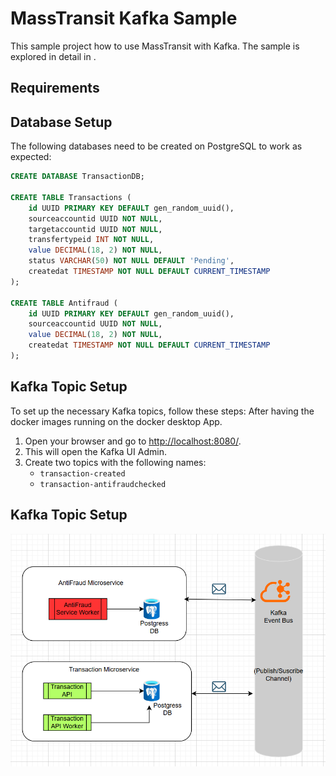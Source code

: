 # MassTransit Kafka Sample

This sample project how to use MassTransit with Kafka. The sample is explored in detail in .

## Requirements

## Database Setup

The following databases need to be created on PostgreSQL to work as expected:

```sql
CREATE DATABASE TransactionDB;

CREATE TABLE Transactions (
    id UUID PRIMARY KEY DEFAULT gen_random_uuid(),
    sourceaccountid UUID NOT NULL,
    targetaccountid UUID NOT NULL,
    transfertypeid INT NOT NULL,
    value DECIMAL(18, 2) NOT NULL,
    status VARCHAR(50) NOT NULL DEFAULT 'Pending',
    createdat TIMESTAMP NOT NULL DEFAULT CURRENT_TIMESTAMP
);

CREATE TABLE Antifraud (
    id UUID PRIMARY KEY DEFAULT gen_random_uuid(),
    sourceaccountid UUID NOT NULL,
    value DECIMAL(18, 2) NOT NULL,
    createdat TIMESTAMP NOT NULL DEFAULT CURRENT_TIMESTAMP
);
```

## Kafka Topic Setup

To set up the necessary Kafka topics, follow these steps:
After having the docker images running on the docker desktop App.

1. Open your browser and go to [http://localhost:8080/](http://localhost:8080/).
2. This will open the Kafka UI Admin.
3. Create two topics with the following names:
    - `transaction-created`
    - `transaction-antifraudchecked`


## Kafka Topic Setup

![MassTransit Kafka](https://github.com/nudiermena/Yape.TransactionServiceAPI/blob/9c8d378198bf04c3bc6d8204730801e9f55ebb26/Yape.TransactionService.Api/Images/YapeDiagram.PNG)




